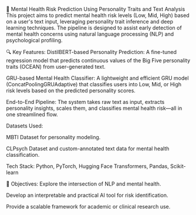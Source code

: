 🧠 Mental Health Risk Prediction Using Personality Traits and Text Analysis This project aims to predict mental health risk levels (Low, Mid, High) based on a user's text input, leveraging personality trait inference and deep learning techniques. The pipeline is designed to assist early detection of mental health concerns using natural language processing (NLP) and psychological profiling.

🔍 Key Features: DistilBERT-based Personality Prediction: A fine-tuned regression model that predicts continuous values of the Big Five personality traits (OCEAN) from user-generated text.

GRU-based Mental Health Classifier: A lightweight and efficient GRU model (ConcatPoolingGRUAdaptive) that classifies users into Low, Mid, or High risk levels based on the predicted personality scores.

End-to-End Pipeline: The system takes raw text as input, extracts personality insights, scales them, and classifies mental health risk—all in one streamlined flow.

Datasets Used:

MBTI Dataset for personality modeling.

CLPsych Dataset and custom-annotated text data for mental health classification.

Tech Stack: Python, PyTorch, Hugging Face Transformers, Pandas, Scikit-learn

🎯 Objectives: Explore the intersection of NLP and mental health.

Develop an interpretable and practical AI tool for risk identification.

Provide a scalable framework for academic or clinical research use.
